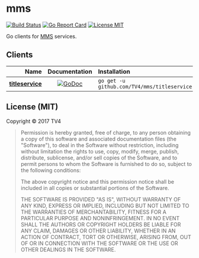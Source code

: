 # mms

[![Build Status](https://travis-ci.org/TV4/mms.svg?branch=master)](https://travis-ci.org/TV4/mms)
[![Go Report Card](https://goreportcard.com/badge/github.com/TV4/mms)](https://goreportcard.com/report/github.com/TV4/mms)
[![License MIT](https://img.shields.io/badge/license-MIT-lightgrey.svg?style=flat)](https://github.com/TV4/mms#license-mit)

Go clients for [MMS](http://mms.se/) services.

## Clients

Name                             | Documentation                                                                                                                   | Installation
-------------------------------: | :-----------------------------------------------------------------------------------------------------------------------------: | :------------------------------------------
**[titleservice](titleservice)** | [![GoDoc](https://img.shields.io/badge/godoc-reference-blue.svg?style=flat)](https://godoc.org/github.com/TV4/mms/titleservice) | `go get -u github.com/TV4/mms/titleservice`

## License (MIT)

Copyright © 2017 TV4

> Permission is hereby granted, free of charge, to any person obtaining
> a copy of this software and associated documentation files (the "Software"),
> to deal in the Software without restriction, including without limitation
> the rights to use, copy, modify, merge, publish, distribute, sublicense,
> and/or sell copies of the Software, and to permit persons to whom the
> Software is furnished to do so, subject to the following conditions:
>
> The above copyright notice and this permission notice shall be included
> in all copies or substantial portions of the Software.
>
> THE SOFTWARE IS PROVIDED "AS IS", WITHOUT WARRANTY OF ANY KIND,
> EXPRESS OR IMPLIED, INCLUDING BUT NOT LIMITED TO THE WARRANTIES
> OF MERCHANTABILITY, FITNESS FOR A PARTICULAR PURPOSE AND NONINFRINGEMENT.
> IN NO EVENT SHALL THE AUTHORS OR COPYRIGHT HOLDERS BE LIABLE FOR ANY CLAIM,
> DAMAGES OR OTHER LIABILITY, WHETHER IN AN ACTION OF CONTRACT,
> TORT OR OTHERWISE, ARISING FROM, OUT OF OR IN CONNECTION WITH THE SOFTWARE
> OR THE USE OR OTHER DEALINGS IN THE SOFTWARE.
